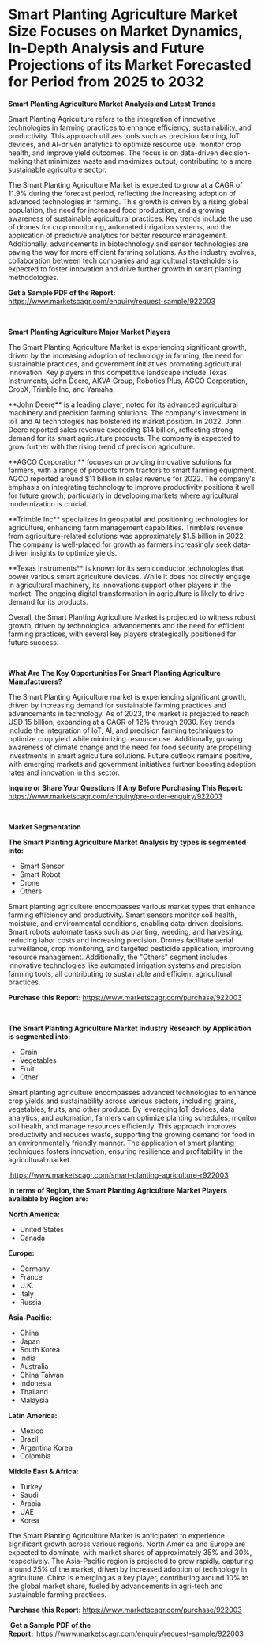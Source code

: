 <p><h1>Smart Planting Agriculture Market Size Focuses on Market Dynamics, In-Depth Analysis and Future Projections of its Market Forecasted for Period from 2025 to 2032</h1></p><p><strong>Smart Planting Agriculture Market Analysis and Latest Trends</strong></p>
<p><p>Smart Planting Agriculture refers to the integration of innovative technologies in farming practices to enhance efficiency, sustainability, and productivity. This approach utilizes tools such as precision farming, IoT devices, and AI-driven analytics to optimize resource use, monitor crop health, and improve yield outcomes. The focus is on data-driven decision-making that minimizes waste and maximizes output, contributing to a more sustainable agriculture sector.</p><p>The Smart Planting Agriculture Market is expected to grow at a CAGR of 11.9% during the forecast period, reflecting the increasing adoption of advanced technologies in farming. This growth is driven by a rising global population, the need for increased food production, and a growing awareness of sustainable agricultural practices. Key trends include the use of drones for crop monitoring, automated irrigation systems, and the application of predictive analytics for better resource management. Additionally, advancements in biotechnology and sensor technologies are paving the way for more efficient farming solutions. As the industry evolves, collaboration between tech companies and agricultural stakeholders is expected to foster innovation and drive further growth in smart planting methodologies.</p></p>
<p><strong>Get a Sample PDF of the Report:&nbsp;</strong> <a href="https://www.marketscagr.com/enquiry/request-sample/922003?utm_campaign=3571&utm_medium=2&utm_source=Github&utm_content=ia&utm_term=18042025&utm_id=smart-planting-agriculture">https://www.marketscagr.com/enquiry/request-sample/922003</a></p>
<p>&nbsp;</p>
<p><strong>Smart Planting Agriculture Major Market Players</strong></p>
<p><p>The Smart Planting Agriculture Market is experiencing significant growth, driven by the increasing adoption of technology in farming, the need for sustainable practices, and government initiatives promoting agricultural innovation. Key players in this competitive landscape include Texas Instruments, John Deere, AKVA Group, Robotics Plus, AGCO Corporation, CropX, Trimble Inc, and Yamaha.</p><p>**John Deere** is a leading player, noted for its advanced agricultural machinery and precision farming solutions. The company's investment in IoT and AI technologies has bolstered its market position. In 2022, John Deere reported sales revenue exceeding $14 billion, reflecting strong demand for its smart agriculture products. The company is expected to grow further with the rising trend of precision agriculture.</p><p>**AGCO Corporation** focuses on providing innovative solutions for farmers, with a range of products from tractors to smart farming equipment. AGCO reported around $11 billion in sales revenue for 2022. The company's emphasis on integrating technology to improve productivity positions it well for future growth, particularly in developing markets where agricultural modernization is crucial.</p><p>**Trimble Inc** specializes in geospatial and positioning technologies for agriculture, enhancing farm management capabilities. Trimble’s revenue from agriculture-related solutions was approximately $1.5 billion in 2022. The company is well-placed for growth as farmers increasingly seek data-driven insights to optimize yields.</p><p>**Texas Instruments** is known for its semiconductor technologies that power various smart agriculture devices. While it does not directly engage in agricultural machinery, its innovations support other players in the market. The ongoing digital transformation in agriculture is likely to drive demand for its products.</p><p>Overall, the Smart Planting Agriculture Market is projected to witness robust growth, driven by technological advancements and the need for efficient farming practices, with several key players strategically positioned for future success.</p></p>
<p>&nbsp;</p>
<p><strong>What Are The Key Opportunities For Smart Planting Agriculture Manufacturers?</strong></p>
<p><p>The Smart Planting Agriculture market is experiencing significant growth, driven by increasing demand for sustainable farming practices and advancements in technology. As of 2023, the market is projected to reach USD 15 billion, expanding at a CAGR of 12% through 2030. Key trends include the integration of IoT, AI, and precision farming techniques to optimize crop yield while minimizing resource use. Additionally, growing awareness of climate change and the need for food security are propelling investments in smart agriculture solutions. Future outlook remains positive, with emerging markets and government initiatives further boosting adoption rates and innovation in this sector.</p></p>
<p><strong>Inquire or Share Your Questions If Any Before Purchasing This Report:</strong> <a href="https://www.marketscagr.com/enquiry/pre-order-enquiry/922003?utm_campaign=3571&utm_medium=2&utm_source=Github&utm_content=ia&utm_term=18042025&utm_id=smart-planting-agriculture">https://www.marketscagr.com/enquiry/pre-order-enquiry/922003</a></p>
<p>&nbsp;</p>
<p><strong>Market Segmentation</strong></p>
<p><strong>The Smart Planting Agriculture Market Analysis by types is segmented into:</strong></p>
<p><ul><li>Smart Sensor</li><li>Smart Robot</li><li>Drone</li><li>Others</li></ul></p>
<p><p>Smart planting agriculture encompasses various market types that enhance farming efficiency and productivity. Smart sensors monitor soil health, moisture, and environmental conditions, enabling data-driven decisions. Smart robots automate tasks such as planting, weeding, and harvesting, reducing labor costs and increasing precision. Drones facilitate aerial surveillance, crop monitoring, and targeted pesticide application, improving resource management. Additionally, the "Others" segment includes innovative technologies like automated irrigation systems and precision farming tools, all contributing to sustainable and efficient agricultural practices.</p></p>
<p><strong>Purchase this Report:&nbsp;</strong><a href="https://www.marketscagr.com/purchase/922003?utm_campaign=3571&utm_medium=2&utm_source=Github&utm_content=ia&utm_term=18042025&utm_id=smart-planting-agriculture">https://www.marketscagr.com/purchase/922003</a></p>
<p>&nbsp;</p>
<p><strong>The Smart Planting Agriculture Market Industry Research by Application is segmented into:</strong></p>
<p><ul><li>Grain</li><li>Vegetables</li><li>Fruit</li><li>Other</li></ul></p>
<p><p>Smart planting agriculture encompasses advanced technologies to enhance crop yields and sustainability across various sectors, including grains, vegetables, fruits, and other produce. By leveraging IoT devices, data analytics, and automation, farmers can optimize planting schedules, monitor soil health, and manage resources efficiently. This approach improves productivity and reduces waste, supporting the growing demand for food in an environmentally friendly manner. The application of smart planting techniques fosters innovation, ensuring resilience and profitability in the agricultural market.</p></p>
<p><a href="https://www.marketscagr.com/smart-planting-agriculture-r922003?utm_campaign=3571&utm_medium=2&utm_source=Github&utm_content=ia&utm_term=18042025&utm_id=smart-planting-agriculture">&nbsp;https://www.marketscagr.com/smart-planting-agriculture-r922003</a></p>
<p><strong>In terms of Region, the Smart Planting Agriculture Market Players available by Region are:</strong></p>
<p>
    <p> <strong> North America: </strong>
        <ul>
            <li>United States</li>
            <li>Canada</li>
        </ul>
        </p> 
    <p> <strong> Europe: </strong>
        <ul>
            <li>Germany</li>
            <li>France</li>
            <li>U.K.</li>
            <li>Italy</li>
            <li>Russia</li>
        </ul>
        </p> 
    <p> <strong> Asia-Pacific: </strong>
        <ul>
            <li>China</li>
            <li>Japan</li>
            <li>South Korea</li>
            <li>India</li>
            <li>Australia</li>
            <li>China Taiwan</li>
            <li>Indonesia</li>
            <li>Thailand</li>
            <li>Malaysia</li>
        </ul>
        </p> 
    <p> <strong> Latin America: </strong>
        <ul>
            <li>Mexico</li>
            <li>Brazil</li>
            <li>Argentina Korea</li>
            <li>Colombia</li>
        </ul>
        </p> 
    <p> <strong> Middle East & Africa: </strong>
        <ul>
            <li>Turkey</li>
            <li>Saudi</li>
            <li>Arabia</li>
            <li>UAE</li>
            <li>Korea</li>
        </ul>
    </p>
    </p>
<p><p>The Smart Planting Agriculture Market is anticipated to experience significant growth across various regions. North America and Europe are expected to dominate, with market shares of approximately 35% and 30%, respectively. The Asia-Pacific region is projected to grow rapidly, capturing around 25% of the market, driven by increased adoption of technology in agriculture. China is emerging as a key player, contributing around 10% to the global market share, fueled by advancements in agri-tech and sustainable farming practices.</p></p>
<p><strong>Purchase this Report: </strong><a href="https://www.marketscagr.com/purchase/922003?utm_campaign=3571&utm_medium=2&utm_source=Github&utm_content=ia&utm_term=18042025&utm_id=smart-planting-agriculture">https://www.marketscagr.com/purchase/922003</a></p>
<p>&nbsp;<strong>Get a Sample PDF of the Report:&nbsp;&nbsp;</strong><a href="https://www.marketscagr.com/enquiry/request-sample/922003?utm_campaign=3571&utm_medium=2&utm_source=Github&utm_content=ia&utm_term=18042025&utm_id=smart-planting-agriculture">https://www.marketscagr.com/enquiry/request-sample/922003</a></p>
<p><strong></strong></p>
<p><p></p><p></p><p></p></p>